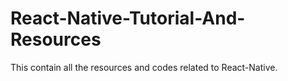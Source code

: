 # React-Native-Tutorial-And-Resources
This contain all the resources and codes related to React-Native.
